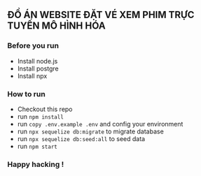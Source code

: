 ## ĐỒ ÁN WEBSITE ĐẶT VÉ XEM PHIM TRỰC TUYẾN MÔ HÌNH HÓA

### Before you run

- Install node.js
- Install postgre
- Install npx

### How to run

- Checkout this repo
- run `npm install`
- run `copy .env.example .env` and config your environment
- run `npx sequelize db:migrate` to migrate database
- run `npx sequelize db:seed:all` to seed data
- run `npm start`

### Happy hacking !
